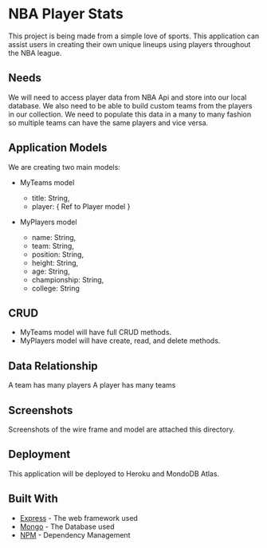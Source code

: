 # NBA Player Stats

This project is being made from a simple love of sports. This application can assist users in creating their own unique lineups using players throughout the NBA league.

## Needs

We will need to access player data from NBA Api and store into our local database. We also need to be able to build custom teams from the players in our collection. We need to populate this data in a many to many fashion so multiple teams can have the same players and vice versa.

## Application Models

We are creating two main models:

- MyTeams model

  - title: String,
  - player: {
    Ref to Player model
    }

- MyPlayers model
  - name: String,
  - team: String,
  - position: String,
  - height: String,
  - age: String,
  - championship: String,
  - college: String

## CRUD

- MyTeams model will have full CRUD methods.
- MyPlayers model will have create, read, and delete methods.

## Data Relationship

A team has many players
A player has many teams

## Screenshots

Screenshots of the wire frame and model are attached this directory.

## Deployment

This application will be deployed to Heroku and MondoDB Atlas.

## Built With

- [Express](https://expressjs.com/) - The web framework used
- [Mongo](https://www.mongodb.com/) - The Database used
- [NPM](https://www.npmjs.com/) - Dependency Management
